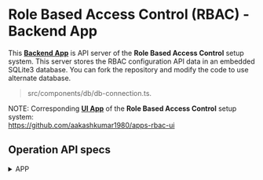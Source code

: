 # Role Based Access Control (RBAC) - Backend App
This <b><u>Backend App</u></b> is API server of the <b>Role Based Access Control</b> setup system. This server stores the RBAC configuration API data in an embedded SQLite3 database. You can fork the repository and modify the code to use alternate database. 
> src/components/db/db-connection.ts.

NOTE: Corresponding <b><u>UI App</u></b> of the <b>Role Based Access Control</b> setup system:  
https://github.com/aakashkumar1980/apps-rbac-ui


## Operation API specs

<details>
<summary>APP</summary>

-- GET /api/app
```json
response ->
[
  {
    "id": 2,
    "code": "COLLEGE",
    "description": "College Management App"
  },
  {
    "id": 1,
    "code": "E-COMMERCE",
    "description": "E-Commerce App"
  }
]
```
</br>

-- POST /api/app
```json
request ->
{
    "code": "COLLEGE",
    "description": "College Management App"
}

response ->
{
    "id": 2
}
```
<br/>

-- DELETE /api/app/<span style="color:red">COLLEGE</span>
```sh
response ->
{
    "changes": 1
}
```
</details>